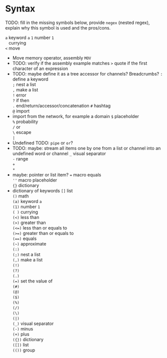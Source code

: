 # Syntax

TODO: fill in the missing symbols below, provide `negex` (nested regex), explain why this symbol is used and the pros/cons.




`a` keyword `a` 
`1` number `1`  
` ` currying  
`<` move  
* Move memory operator, assembly `MOV`
* TODO: verify if the assembly example matches
`>` quote if the first character of an expression
* TODO: maybe define it as a tree accessor for channels? Breadcrumbs?
`:` define a keyword  
`;` nest a list  
`,` make a list  
`!` error  
`?` if then  
`.` end/return/accessor/concatenation
`#` hashtag  
`@` import  
* import from the network, for example a domain
`$` placeholder  
`%` probability  
`/` or  
`\` escape  
`|`
* Undefined TODO: `pipe` or `or`?
* TODO: maybe: stream all items one by one from a list or channel into an undefined word or channel
`_` visual separator  
`-` range  
`+`   
`*` 
* maybe: pointer or list item?
`=` macro equals  
`''` macro placeholder  
`{}` dictionary  
* dictionary of keywords
`[]` list  
`()` math  
`(a)` keyword `a`  
`(1)` number `1`  
`( )` currying  
`(<)` less than  
`(>)` greater than  
`(<=)` less than or equals to  
`(>=)` greater than or equals to  
`(==)` equals  
`(~)` approximate  
`(:)`   
`(;)` nest a list  
`(,)` make a list  
`(!)`   
`(?)`   
`(.)`   
`(=)` set the value of  
`(#)`   
`(@)`   
`($)`   
`(%)`   
`(/)`   
`(\)`   
`(|)`   
`(_)` visual separator  
`(-)` minus  
`(+)` plus  
`({})` dictionary  
`([])` list  
`(())` group  
